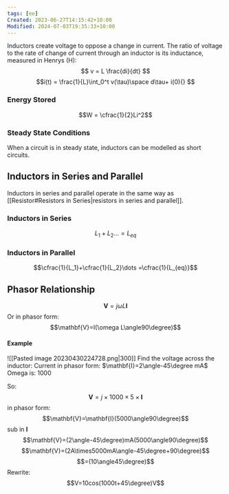 ```yaml
---
tags: [ee]
Created: 2023-06-27T14:15:42+10:00
Modified: 2024-07-03T19:35:33+10:00
---
```

Inductors create voltage to oppose a change in current. The ratio of voltage to the rate of change of current through an inductor is its inductance, measured in Henrys (H):
$$ v = L \frac{di}{dt} $$
 $$i(t) = \frac{1}{L}\int_0^t v(\tau)\space d\tau+ i(0){} $$
### Energy Stored 
$$W = \cfrac{1}{2}Li^2$$
### Steady State Conditions
When a circuit is in steady state, inductors can be modelled as short circuits.

## Inductors in Series and Parallel
Inductors in series and parallel operate in the same way as [[Resistor#Resistors in Series|resistors in series and parallel]].

### Inductors in Series
$$ L_1 + L_2 \dots = L_{eq}$$
### Inductors in Parallel
$$\cfrac{1}{L_1}+\cfrac{1}{L_2}\dots =\cfrac{1}{L_{eq}}$$
## Phasor Relationship
$$\mathbf{V}=j\omega L \mathbf{I}$$
Or in phasor form:
$$\mathbf{V}=I(\omega L\angle90\degree)$$
#### Example
![[Pasted image 20230430224728.png|300]]
Find the voltage across the inductor:
Current in phasor form: $\mathbf{I}=2\angle-45\degree mA$
Omega is: 1000

So:
$$\mathbf{V}=j\times1000\times5\times\mathbf{I}$$
in phasor form:
$$\mathbf{V}=\mathbf{I}(5000\angle90\degree)$$
sub in $\mathbf{I}$
$$\mathbf{V}=(2\angle-45\degree)mA(5000\angle90\degree)$$
$$\mathbf{V}=(2A\times5000mA\angle-45\degree+90\degree)$$
$$=(10\angle45\degree)$$
Rewrite:
$$V=10cos(1000t+45\degree)V$$
